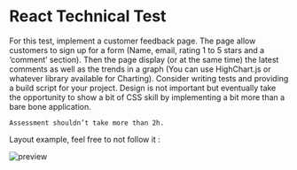 # React Technical Test

For this test, implement a customer feedback page. The page allow customers to sign up
for a form (Name, email, rating 1 to 5 stars and a ‘comment’ section). Then the page display (or
at the same time) the latest comments as well as the trends in a graph (You can use
HighChart.js or whatever library available for Charting). Consider writing tests and providing a
build script for your project. Design is not important but eventually take the opportunity to show
a bit of CSS skill by implementing a bit more than a bare bone application.

```Assessment shouldn’t take more than 2h.```

Layout example, feel free to not follow it :

![preview](./public/img/preview.png)
